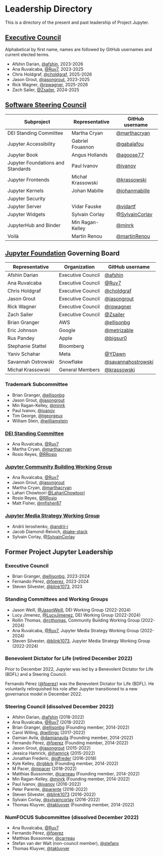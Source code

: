 # Leadership Directory

This is a directory of the present and past leadership of Project Jupyter.
## [Executive Council](executive_council.md)

Alphabetical by first name, names are followed by GitHub usernames and current elected terms.

- Afshin Darian, [@afshin](https://github.com/afshin), 2023-2026
- Ana Ruvalcaba, [@Ruv7](https://github.com/Ruv7), 2023-2025
- Chris Holdgraf, [@choldgraf](https://github.com/choldgraf), 2025-2026
- Jason Grout, [@jasongrout](https://github.com/jasongrout), 2023-2025
- Rick Wagner, [@rpwagner](https://github.com/rpwagner), 2025-2026
- Zach Sailer, [@Zsailer](https://github.com/zsailer), 2024-2025

## [Software Steering Council](software_steering_council.md)

| Subproject | Representative | GitHub username |
| ---------- | -------------- | --------------- |
| DEI Standing Committee | Martha Cryan | [@marthacryan](https://github.com/marthacryan) |
| Jupyter Accessibility | Gabriel Fouasnon | [@gabalafou](https://github.com/gabalafou) |
| Jupyter Book | Angus Hollands | [@agoose77](https://github.com/agoose77) |
| Jupyter Foundations and Standards | Paul Ivanov | [@ivanov](https://github.com/ivanov) |
| Jupyter Frontends | Michał Krassowski | [@krassowski](https://github.com/krassowski) |
| Jupyter Kernels | Johan Mabille | [@johanmabille](https://github.com/johanmabille) |
| Jupyter Security |  |  |
| Jupyter Server | Vidar Fauske | [@vidartf](https://github.com/vidartf) |
| Jupyter Widgets | Sylvain Corlay | [@SylvainCorlay](https://github.com/SylvainCorlay) |
| JupyterHub and Binder | Min Ragan-Kelley | [@minrk](https://github.com/minrk) |
| Voilà | Martin Renou | [@martinRenou](https://github.com/martinRenou) |

## [Jupyter Foundation](jupyter_foundation.md) Governing Board

| Representative | Organization | GitHub username |
| -------------- | ------------ | --------------- |
| Afshin Darian | Executive Council | [@afshin](https://github.com/afshin) |
| Ana Ruvalcaba | Executive Council | [@Ruv7](https://github.com/Ruv7) |
| Chris Holdgraf| Executive Council | [@choldgraf](https://github.com/choldgraf) |
| Jason Grout | Executive Council | [@jasongrout](https://github.com/jasongrout) |
| Rick Wagner | Executive Council | [@rpwagner](https://github.com/rpwagner) |
| Zach Sailer | Executive Council | [@Zsailer](https://github.com/zsailer) |
| Brian Granger | AWS | [@ellisonbg](https://github.com/ellisonbg) |
| Eric Johnson | Google | [@metrizable](https://github.com/metrizable) |
| Rus Pandey | Apple |  [@bigsur0](https://github.com/bigsur0) |
| Stephanie Stattel | Bloomberg |  |
| Yaniv Schahar | Meta | [@YDawn](https://github.com/YDawn) |
| Savannah Ostrowski | Snowflake | [@savannahostrowski](https://github.com/savannahostrowski) |
| Michał Krassowski | General Members | [@krassowski](https://github.com/krassowski) |

### Trademark Subcommittee

- Brian Granger, [@ellisonbg](https://github.com/ellisonbg)
- Jason Grout, [@jasongrout](https://github.com/jasongrout)
- Min Ragan-Kelley, [@minrk](https://github.com/minrk)
- Paul Ivanov, [@ivanov](https://github.com/ivanov)
- Tim George, [@tgeorgeux](https://github.com/tgeorgeux)
- William Stein, [@williamstein](https://github.com/williamstein)

### [DEI Standing Committee](charters/DeiCharter.md)

- Ana Ruvalcaba, [@Ruv7](https://github.com/Ruv7)
- Martha Cryan, [@marthacryan](https://github.com/marthacryan)
- Rosio Reyes, [@RRosio](https://github.com/rrosio)

### [Jupyter Community Building Working Group](communitybuildingworkinggroup.md)

- Ana Ruvalcaba, [@Ruv7](https://github.com/Ruv7)
- Jason Grout, [@jasongrout](https://github.com/jasongrout)
- Martha Cryan, [@marthacryan](https://github.com/marthacryan)
- Lahari Chowtoori [@LahariChowtoori](https://github.com/LahariChowtoori)
- Rosio Reyes, [@RRosio](https://github.com/rrosio)
- Matt Fisher, [@mfisher87](https://github.com/mfisher87/)

### [Jupyter Media Strategy Working Group](charters/MediaStrategyCharter.md)

- Andrii Ieroshenko, [@andrii-i](https://github.com/andrii-i)
- Jacob Diamond-Reivich, [@jake-stack](https://github.com/jake-stack)
- Sylvain Corlay, [@SylvainCorlay](https://github.com/SylvainCorlay)

## Former Project Jupyter Leadership

### Executive Council

- Brian Granger, [@ellisonbg](https://github.com/ellisonbg), 2023-2024
- Fernando Pérez, [@fperez](https://github.com/fperez), 2023-2024
- Steven Silvester, [@blink1073](https://github.com/blink1073), 2023

### Standing Committees and Working Groups

- Jason Weill, [@JasonWeill](https://github.com/JasonWeill), DEI Working Group (2022-2024)
- Lucy Jimenez, [@LucyJimenez](https://github.com/LucyJimenez), DEI Working Group (2022-2024)
- Rollin Thomas, [@rcthomas](https://github.com/rcthomas), Community Building Working Group (2022-2024)
- Ana Ruvalcaba, [@Ruv7](https://github.com/Ruv7), Jupyter Media Strategy Working Group (2022-2024)
- Steven Silvester, [@blink1073](https://github.com/blink1073), Jupyter Media Strategy Working Group (2022-2024)

### Benevolent Dictator for Life (retired December 2022)

Prior to December 2022, Jupyter was led by a Benevolent Dictator for Life (BDFL)
and a Steering Council.

Fernando Pérez ([@fperez](https://github.com/fperez)) was the Benevolent Dictator for Life (BDFL). He
voluntarily relinquished his role after Jupyter transitioned to a new governance model in December 2022.

### Steering Council (dissolved December 2022)

- Afshin Darian, [@afshin](https://github.com/afshin) (2018-2022)
- Ana Ruvalcaba, [@Ruv7](https://github.com/Ruv7) (2018-2022)
- Brian Granger, [@ellisonbg](https://github.com/ellisonbg) (Founding member, 2014-2022)
- Carol Willing, [@willingc](https://github.com/willingc) (2017-2022)
- Damian Avila, [@damianavila](https://github.com/damianavila) (Founding member, 2014-2022)
- Fernando Pérez, [@fperez](https://github.com/fperez) (Founding member, 2014-2022)
- Jason Grout, [@jasongrout](https://github.com/jasongrout) (2015-2022)
- Jessica Hamrick, [@jhamrick](https://github.com/jhamrick) (2015-2022)
- Jonathan Frederic, [@jdfreder](https://github.com/jdfreder) (2016-2018)
- Kyle Kelley, [@rgbkrk](https://github.com/rgbkrk) (Founding member, 2014-2022)
- M Pacer, [@mpacer](https://github.com/mpacer) (2018-2022)
- Matthias Bussonnier, [@carreau](https://github.com/carreau) (Founding member, 2014-2022)
- Min Ragan-Kelley, [@minrk](https://github.com/minrk) (Founding member, 2014-2022)
- Paul Ivanov, [@ivanov](https://github.com/ivanov) (2016-2022)
- Peter Parente, [@parente](https://github.com/parente) (2016-2022)
- Steven Silvester, [@blink1073](https://github.com/blink1073) (2016-2022)
- Sylvain Corlay, [@sylvaincorlay](https://github.com/sylvaincorlay) (2016-2022)
- Thomas Kluyver, [@takluyver](https://github.com/takluyver) (Founding member, 2014-2022)

### NumFOCUS Subcommittee (dissolved December 2022)

- Ana Ruvalcaba, [@Ruv7](https://github.com/Ruv7)
- Fernando Pérez, [@fperez](https://github.com/fperez)
- Matthias Bussonnier, [@carreau](https://github.com/carreau)
- Stefan van der Walt (non-council member), [@stefanv](https://github.com/stefanv)
- Thomas Kluyver, [@takluyver](https://github.com/takluyver)
